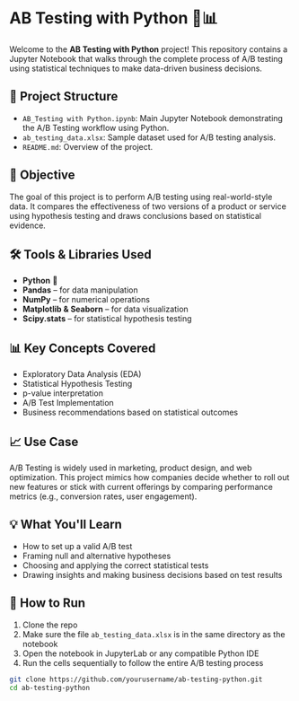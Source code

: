 # AB Testing with Python 🧪📊

Welcome to the **AB Testing with Python** project! This repository contains a Jupyter Notebook that walks through the complete process of A/B testing using statistical techniques to make data-driven business decisions.

## 📁 Project Structure

- `AB_Testing with Python.ipynb`: Main Jupyter Notebook demonstrating the A/B Testing workflow using Python.
- `ab_testing_data.xlsx`: Sample dataset used for A/B testing analysis.
- `README.md`: Overview of the project.

## 📌 Objective

The goal of this project is to perform A/B testing using real-world-style data. It compares the effectiveness of two versions of a product or service using hypothesis testing and draws conclusions based on statistical evidence.

## 🛠️ Tools & Libraries Used

- **Python** 🐍
- **Pandas** – for data manipulation
- **NumPy** – for numerical operations
- **Matplotlib & Seaborn** – for data visualization
- **Scipy.stats** – for statistical hypothesis testing

## 📊 Key Concepts Covered

- Exploratory Data Analysis (EDA)
- Statistical Hypothesis Testing
- p-value interpretation
- A/B Test Implementation
- Business recommendations based on statistical outcomes

## 📈 Use Case

A/B Testing is widely used in marketing, product design, and web optimization. This project mimics how companies decide whether to roll out new features or stick with current offerings by comparing performance metrics (e.g., conversion rates, user engagement).

## 💡 What You'll Learn

- How to set up a valid A/B test
- Framing null and alternative hypotheses
- Choosing and applying the correct statistical tests
- Drawing insights and making business decisions based on test results

## 🚀 How to Run

1. Clone the repo
2. Make sure the file `ab_testing_data.xlsx` is in the same directory as the notebook
3. Open the notebook in JupyterLab or any compatible Python IDE
4. Run the cells sequentially to follow the entire A/B testing process

```bash
git clone https://github.com/yourusername/ab-testing-python.git
cd ab-testing-python

